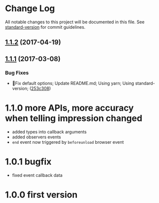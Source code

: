 # Change Log

All notable changes to this project will be documented in this file. See [standard-version](https://github.com/conventional-changelog/standard-version) for commit guidelines.

<a name="1.1.2"></a>
## [1.1.2](https://github.com/vivaxy/impression/compare/v1.1.1...v1.1.2) (2017-04-19)



<a name="1.1.1"></a>
## [1.1.1](https://github.com/vivaxy/impression/compare/v1.1.0...v1.1.1) (2017-03-08)


### Bug Fixes

* :bug:Fix default options; Update README.md; Using yarn; Using standard-version; ([253c308](https://github.com/vivaxy/impression/commit/253c308))



# 1.1.0 more APIs, more accuracy when telling impression changed

- added types into callback arguments
- added observers events
- `end` event now triggered by `beforeunload` browser event

# 1.0.1 bugfix

- fixed event callback data

# 1.0.0 first version
